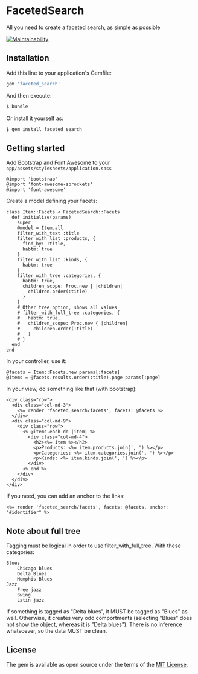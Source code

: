 # FacetedSearch
All you need to create a faceted search, as simple as possible

[![Maintainability](https://api.codeclimate.com/v1/badges/70579009d11cfa0d7cac/maintainability)](https://codeclimate.com/github/lespoupeesrusses/faceted_search/maintainability)

## Installation
Add this line to your application's Gemfile:

```ruby
gem 'faceted_search'
```

And then execute:
```bash
$ bundle
```

Or install it yourself as:
```bash
$ gem install faceted_search
```

## Getting started

Add Bootstrap and Font Awesome to your `app/assets/stylesheets/application.sass`
```
@import 'bootstrap'
@import 'font-awesome-sprockets'
@import 'font-awesome'
```

Create a model defining your facets:

    class Item::Facets < FacetedSearch::Facets
      def initialize(params)
        super
        @model = Item.all
        filter_with_text :title
        filter_with_list :products, {
          find_by: :title,
          habtm: true
        }
        filter_with_list :kinds, {
          habtm: true
        }
        filter_with_tree :categories, {
          habtm: true,
          children_scope: Proc.new { |children|
            children.order(:title)
          }
        }
        # Other tree option, shows all values
        # filter_with_full_tree :categories, {
        #   habtm: true,
        #   children_scope: Proc.new { |children|
        #     children.order(:title)
        #   }
        # }
      end
    end

In your controller, use it:

    @facets = Item::Facets.new params[:facets]
    @items = @facets.results.order(:title).page params[:page]

In your view, do something like that (with bootstrap):

    <div class="row">
      <div class="col-md-3">
        <%= render 'faceted_search/facets', facets: @facets %>
      </div>
      <div class="col-md-9">
        <div class="row">
          <% @items.each do |item| %>
            <div class="col-md-4">
              <h2><%= item %></h2>
              <p>Products: <%= item.products.join(', ') %></p>
              <p>Categories: <%= item.categories.join(', ') %></p>
              <p>Kinds: <%= item.kinds.join(', ') %></p>
            </div>
          <% end %>
        </div>
      </div>
    </div>

If you need, you can add an anchor to the links:

    <%= render 'faceted_search/facets', facets: @facets, anchor: "#identifier" %>


## Note about full tree

Tagging must be logical in order to use filter_with_full_tree.
With these categories:

    Blues
        Chicago blues
        Delta Blues
        Memphis Blues
    Jazz
        Free jazz
        Swing
        Latin jazz

If something is tagged as "Delta blues", it MUST be tagged as "Blues" as well.
Otherwise, it creates very odd comportments (selecting "Blues" does not show the object, whereas it is "Delta blues").
There is no inference whatsoever, so the data MUST be clean.

## License
The gem is available as open source under the terms of the [MIT License](https://opensource.org/licenses/MIT).
